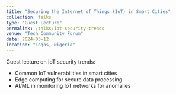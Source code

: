 ```yaml
---
title: "Securing the Internet of Things (IoT) in Smart Cities"
collection: talks
type: "Guest Lecture"
permalink: /talks/iot-security-trends
venue: "Tech Community Forum"
date: 2024-03-12
location: "Lagos, Nigeria"
---
```


Guest lecture on IoT security trends:
- Common IoT vulnerabilities in smart cities  
- Edge computing for secure data processing  
- AI/ML in monitoring IoT networks for anomalies  

